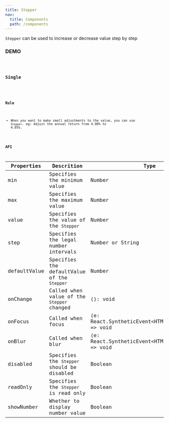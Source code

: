 ```yaml
---
title: Stepper
nav:
  title: Components
  path: /components
---
```


`Stepper` can be used to increase or decrease value step by step

### DEMO

<code src="./demo/basic.tsx" />

### Single

<code src="./demo/single.tsx" />

### Rule

- When you want to make small adjustments to the value, you can use `Stepper`. eg: Adjust the annual return from 4.00% to 4.05%.


### API

Properties | Descrition | Type | Default
-----------|------------|------|--------
| min     | Specifies the minimum value   | Number | -Infinity        |
| max     | Specifies the maximum value       | Number      | Infinity           |
| value     | Specifies the value of the `Stepper`       | Number      |            |
| step     | Specifies the legal number intervals  | Number or String      |  1      |
| defaultValue     | Specifies the defaultValue of the `Stepper`       | Number      |            |
| onChange     | Called when value of the `Stepper` changed      | (): void      |            |
| onFocus     | Called when focus      | (e: React.SyntheticEvent\<HTMLInputElement\>) => void      |            |
| onBlur     | Called when blur      | (e: React.SyntheticEvent\<HTMLInputElement\>) => void      |            |
| disabled     | Specifies the `Stepper` should be disabled      | Boolean      |      false      |
| readOnly     | Specifies the `Stepper` is read only       | Boolean      |      false      |
| showNumber  | Whether to display number value  | Boolean      |      false      |
